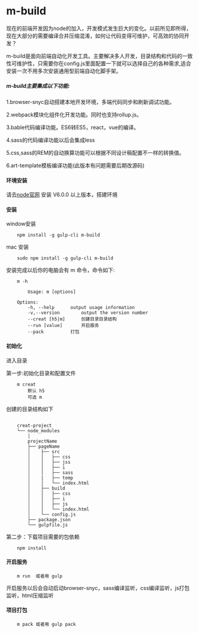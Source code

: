 # m-build

现在的前端开发因为node的加入，开发模式发生巨大的变化。以前所见即所得，现在大部分的需要编译合并压缩混淆，如何让代码变得可维护，可高效的协同开发？

m-build是面向前端自动化开发工具。主要解决多人开发，目录结构和代码的一致性可维护性，只需要你在config.js里面配置一下就可以选择自己的各种需求,适合安装一次不用多次安装通用型前端自动化脚手架。

##### m-build主要集成以下功能:

1.browser-snyc自动搭建本地开发环境，多端代码同步和刷新调试功能。

2.webpack模块化组件化开发功能。同时也支持rollup.js。

3.bable代码编译功能。ES6转ES5，react，vue的编译。

4.sass的代码编译功能以后会集成less

5.css,sass的REM的自动换算功能可以根据不同设计稿配置不一样的转换值。

6.art-template模板编译功能(此版本有问题需要后期改源码)


#### 环境安装
请去[node官网](https://nodejs.org/en/) 安装 V6.0.0 以上版本，搭建环境

#### 安装
window安装

```
	npm install -g gulp-cli m-build
```
mac 安装

```
	sudo npm install -g gulp-cli m-build
```

安装完成以后你的电脑会有 m 命令，命令如下:

```
	m -h

		Usage: m [options]

	Options:
		-h, --help		output usage information
		-v,--version		output the version number
		--creat [h5|m]		创建目录目录结构
		--run [value]		开启服务
		--pack			打包
```
#### 初始化
进入目录

第一步:初始化目录和配置文件

```
	m creat
		默认 h5
		可选 m
```
创建的目录结构如下

```

	creat-project
	└── node_modules
		│
		projectName
		├── pageName
		│    ├── src
		│    │   ├── css
		│    │   ├── jss
		│    │   ├── i
		│    │   ├── sass
		│    |   ├── temp
		│    │   └── index.html
		│    ├── build
		│    │   ├── css
		│    │   ├── i
		│    │   ├── js
		│    │   └── index.html
		│    └── config.js
		├── package.json
		└── gulpfile.js

```

第二步：下载项目需要的包依赖

```
	npm install
```

#### 开启服务
 
```
	m run  或者用 gulp
```

开启服务以后会自动启动browser-snyc，sass编译监听，css编译监听，js打包监听，html压缩监听

#### 项目打包

``` 
 	m pack 或者用 gulp pack
```
